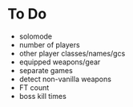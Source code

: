 # To Do
* solomode
* number of players
* other player classes/names/gcs
* equipped weapons/gear
* separate games
* detect non-vanilla weapons
* FT count
* boss kill times